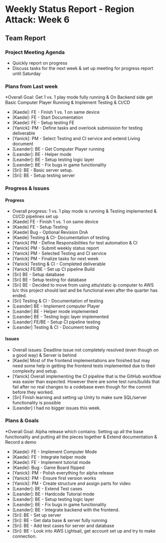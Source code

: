 # Weekly Status Report - Region Attack: Week 6

## Team Report

### Project Meeting Agenda

* Quickly report on progress
* Discuss tasks for the next week & set up meeting for progress report until Saturday

### Plans from Last week

*Overall Goal: Get 1 vs. 1 play mode fully running & On Backend side get Basic Computer Player Running & Implement Testing & CI/CD
* [Kaede]: FE - Finish 1 vs. 1 on same device
* [Kaede]: FE - Start Documentation
* [Kaede]: FE - Setup testing FE
* [Yanick]: PM - Define tasks and overlook submission for testing deliverable
* [Yanick]: PM - Select Testing and CI service and extend Living document 
* [Leander]: BE - Get Computer Player running
* [Leander]: BE - Helper mode
* [Leander]: BE - Setup testing logic layer
* [Leander]: BE - Fix bugs in game functionality
* [Sri]: BE - Basic server setup.
* [Sri]: BE - Setup testing server

### Progress & Issues

#### Progress

* Overall progress: 1 vs. 1 play mode is running & Testing implemented & CI/CD pipelines set up
* [Kaede] FE - Finish 1 vs. 1 on same device
* [Kaede] FE - Setup Testing
* [Kaede] Bug - Optional Revision DnA
* [Kaede] Testing & CI- Documentation of testing
* [Yanick] PM - Define Responsibilities for test automation & CI 
* [Yanick] PM - Submit weekly status report
* [Yanick] PM - Selected Testing and CI service
* [Yanick] PM - Finalize tasks for next week
* [Yanick] Testing & CI - Completed deliverable
* [Yanick] FE/BE - Set up CI pipeline Build
* [Sri] BE - Setup database
* [Sri] BE - Setup testing for database
* [Sri] BE - Decided to move from using attu/static ip computer to AWS b/c this project should last and be functional even after the quarter has ended.
* [Sri] Testing & CI - Documentation of testing
* [Leander] BE - Implement computer Player
* [Leander] BE - Helper mode implemented
* [Leander] BE - Testing logic layer implemented
* [Leander] FE/BE - Setup CI pipeline testing
* [Leander] Testing & CI - Document testing

#### Issues
* Overall issues: Deadline issue not completely resolved (even though on a good way) & Server is behind
* [Kaede] Most of the frontend implementations are finished but may need some help in getting the frontend tests implemented due to their complexity and setup.
* [Yanick] Overall implementing the CI pipeline that is the GitHub workflow was easier than expected. However there are some test runs/builds that fail after no real changes to a codebase even though for the commit before they worked. 
* [Sri] Finish learning and setting up Unity to make sure SQL/server functionality is possible
* [Leander] I had no bigger issues this week.


### Plans & Goals
*Overall Goal: Alpha release which contains: Setting up all the base functionality and putting all the pieces together & Extend documentation & Record a demo
* [Kaede]: FE - Implement Computer Mode
* [Kaede]: FE - Integrate helper mode
* [Kaede]: FE - Implement tutorial mode
* [Kaede]: Bug - Game Board flipped
* [Yanick]: PM - Polish everything for alpha release
* [Yanick]: PM - Ensure first version works
* [Yanick]: PM - Create structure and assign parts for video 
* [Leander]: BE -  Extend Test cases
* [Leander]: BE - Hardcode Tutorial mode
* [Leander]: BE - Setup testing logic layer
* [Leander]: BE - Fix bugs in game functionality
* [Leander]: BE - Integrate backend with the frontend.
* [Sri]: BE - Set up server
* [Sri]: BE - Get data base & server fully running
* [Sri]: BE - Add test cases for server and database
* [Sri]: BE - Look into AWS Lightsail, get account set up and try to make connection.
